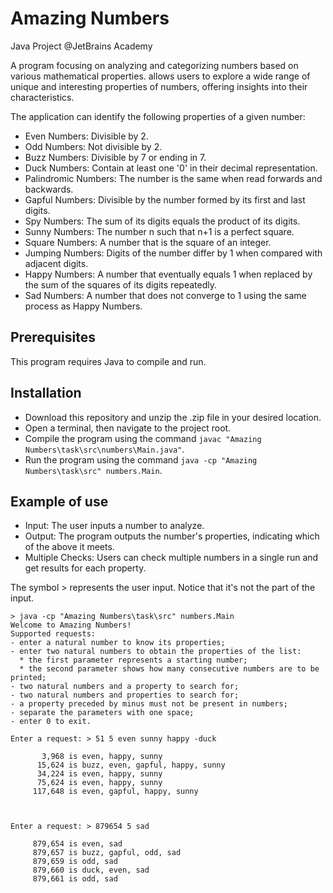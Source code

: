 # Amazing Numbers

Java Project @JetBrains Academy

A program focusing on analyzing and categorizing numbers based on various mathematical properties. allows users to explore a wide range of unique and interesting properties of numbers, offering insights into their characteristics.

The application can identify the following properties of a given number:

- Even Numbers: Divisible by 2.
- Odd Numbers: Not divisible by 2.
- Buzz Numbers: Divisible by 7 or ending in 7.
- Duck Numbers: Contain at least one '0' in their decimal representation.
- Palindromic Numbers: The number is the same when read forwards and backwards.
- Gapful Numbers: Divisible by the number formed by its first and last digits.
- Spy Numbers: The sum of its digits equals the product of its digits.
- Sunny Numbers: The number n such that n+1 is a perfect square.
- Square Numbers: A number that is the square of an integer.
- Jumping Numbers: Digits of the number differ by 1 when compared with adjacent digits.
- Happy Numbers: A number that eventually equals 1 when replaced by the sum of the squares of its digits repeatedly.
- Sad Numbers: A number that does not converge to 1 using the same process as Happy Numbers.

## Prerequisites

This program requires Java to compile and run.

## Installation

- Download this repository and unzip the .zip file in your desired location.
- Open a terminal, then navigate to the project root.
- Compile the program using the command ```javac "Amazing Numbers\task\src\numbers\Main.java"```.
- Run the program using the command ```java -cp "Amazing Numbers\task\src" numbers.Main```.

## Example of use

- Input: The user inputs a number to analyze.
- Output: The program outputs the number's properties, indicating which of the above it meets.
- Multiple Checks: Users can check multiple numbers in a single run and get results for each property.

The symbol > represents the user input. Notice that it's not the part of the input.

```
> java -cp "Amazing Numbers\task\src" numbers.Main
Welcome to Amazing Numbers!
Supported requests:
- enter a natural number to know its properties;
- enter two natural numbers to obtain the properties of the list:
  * the first parameter represents a starting number;
  * the second parameter shows how many consecutive numbers are to be printed;
- two natural numbers and a property to search for;
- two natural numbers and properties to search for;
- a property preceded by minus must not be present in numbers;
- separate the parameters with one space;
- enter 0 to exit.

Enter a request: > 51 5 even sunny happy -duck 

       3,968 is even, happy, sunny
      15,624 is buzz, even, gapful, happy, sunny
      34,224 is even, happy, sunny
      75,624 is even, happy, sunny
     117,648 is even, gapful, happy, sunny


```


```

Enter a request: > 879654 5 sad

     879,654 is even, sad
     879,657 is buzz, gapful, odd, sad
     879,659 is odd, sad
     879,660 is duck, even, sad
     879,661 is odd, sad

```